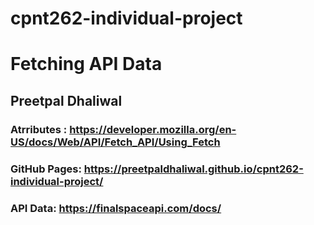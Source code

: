 # cpnt262-individual-project

# Fetching API Data

## Preetpal Dhaliwal

### Atrributes : https://developer.mozilla.org/en-US/docs/Web/API/Fetch_API/Using_Fetch

### GitHub Pages: https://preetpaldhaliwal.github.io/cpnt262-individual-project/

### API Data: https://finalspaceapi.com/docs/
